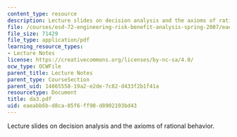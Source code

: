 ```yaml
---
content_type: resource
description: Lecture slides on decision analysis and the axioms of rational behavior.
file: /courses/esd-72-engineering-risk-benefit-analysis-spring-2007/eaeabb6bd8ca05f6ff90d8902193bd43_da3.pdf
file_size: 71429
file_type: application/pdf
learning_resource_types:
- Lecture Notes
license: https://creativecommons.org/licenses/by-nc-sa/4.0/
ocw_type: OCWFile
parent_title: Lecture Notes
parent_type: CourseSection
parent_uid: 14865558-19a2-e2de-7c82-d433f2b1f41a
resourcetype: Document
title: da3.pdf
uid: eaeabb6b-d8ca-05f6-ff90-d8902193bd43
---
```

Lecture slides on decision analysis and the axioms of rational behavior.
